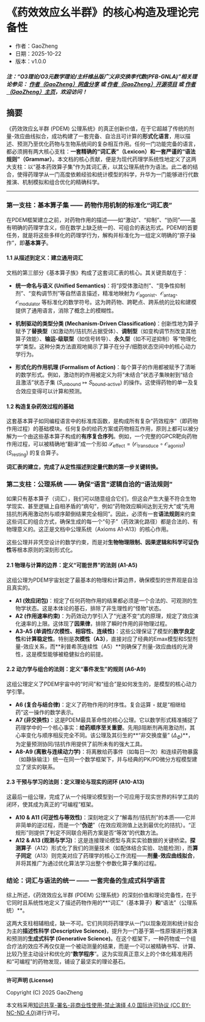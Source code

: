 # 《药效效应幺半群》的核心构造及理论完备性

- 作者：GaoZheng
- 日期：2025-10-22
- 版本：v1.0.0

#### ***注：“O3理论/O3元数学理论/主纤维丛版广义非交换李代数(PFB-GNLA)”相关理论参见： [作者（GaoZheng）网盘分享](https://drive.google.com/drive/folders/1lrgVtvhEq8cNal0Aa0AjeCNQaRA8WERu?usp=sharing) 或 [作者（GaoZheng）开源项目](https://github.com/CTaiDeng/open_meta_mathematical_theory) 或 [作者（GaoZheng）主页](https://mymetamathematics.blogspot.com)，欢迎访问！***

## 摘要
《药效效应幺半群 (PDEM) 公理系统》的真正创新价值，在于它超越了传统的剂量-效应曲线拟合，成功构建了一套完备、自洽且可计算的**形式化语言**，用以描述、预测乃至优化药物与生物系统间的复杂相互作用。任何一门功能完备的语言，都必须拥有两大核心支柱：**一套精确的“词汇表”（Lexicon）**和**一套严谨的“语法规则”（Grammar）**。本文档的核心贡献，便是为现代药理学系统性地定义了这两大支柱：以“基本药效算子集”作为其词汇表，以其公理系统作为语法。此二者的结合，使得药理学从一门高度依赖经验和统计模型的科学，升华为一门能够进行代数推演、机制模拟和组合优化的精确科学。

---

### 第一支柱：基本算子集 —— 药物作用机制的标准化“词汇表”

在PDEM框架建立之前，对药物作用的描述——如“激动”、“抑制”、“协同”——虽有明确的药理学含义，但在数学上缺乏统一的、可组合的表达形式。PDEM的首要任务，就是将这些多样化的药理学行为，解构并标准化为一组定义明确的“原子操作”，即**基本算子**。

#### **1.1 从描述到定义：建立通用词汇**

文档的第三部分《基本算子族》构成了这套词汇表的核心。其关键贡献在于：

*   **统一命名与语义 (Unified Semantics)**：将“β受体激动剂”、“竞争性抑制剂”、“变构调节剂”等自然语言描述，精准地映射为 $\mathcal O_{\text{agonist}}$、$\mathcal O_{\text{antag}}$、$\mathcal O_{\text{modulator}}$ 等标准化的数学符号。这为跨药物、跨靶点、跨系统的比较和建模提供了通用语言，消除了概念上的模糊性。

*   **机制驱动的类型分类 (Mechanism-Driven Classification)**：创新性地为算子赋予了**替换型**（如激动剂/拮抗剂占据受体）、**调制型**（如变构调节剂改变其他算子效能）、**输运-级联型**（如信号转导）、**永久型**（如不可逆抑制）等“物理化学”类型。这种分类方法直观地揭示了算子在分子/细胞状态空间中的核心动力学行为。

*   **形式化的作用机理 (Formalism of Action)**：每个算子的作用都被赋予了清晰的数学形式。例如，激动剂的作用被定义为将“未结合”状态子集映射到“结合且激活”状态子集 $(S_{\text{unbound}} \mapsto S_{\text{bound-active}})$ 的操作。这使得药物的单一及复合效应变得可以计算和预测。

#### **1.2 构造复杂药效过程的基础**

这套基本算子如同编程语言中的标准库函数，是构成所有复杂“药效程序”（即药物作用过程）的基础模块。任何复杂的给药方案或药物相互作用，原则上都可以被分解为一个由这些基本算子构成的**有序复合序列**。例如，一个完整的GPCR靶向药物作用过程，可以被精确地“翻译”成一个形如 $\mathcal S_{\text{effect}} = (\mathcal O_{\text{transduce}} \circ \mathcal O_{\text{agonist}})(S_{\text{resting}})$ 的复合算子。

**词汇表的建立，完成了从定性描述到定量代数的第一步关键转换。**

### 第二支柱：公理系统 —— 确保“语言”逻辑自洽的“语法规则”

如果只有基本算子（词汇），我们可以随意组合它们，但这会产生大量不符合生物学现实、甚至逻辑上自相矛盾的“病句”，例如“药物效应瞬间达到无穷大”或“先用拮抗剂再用激动剂与顺序颠倒结果完全相同”。因此，必须有一套**语法规则**来约束这些词汇的组合方式，确保生成的每一个“句子”（药效演化路径）都是合法的、有物理意义的。这正是文档中公理系统（Axioms A1-A13）的核心作用。

这些公理并非凭空设计的数学约束，而是对**生物物理限制、因果逻辑和科学可证伪性**等根本原则的深刻形式化。

#### **2.1 物理与计算的边界：定义“可能世界”的法则 (A1-A5)**

这组公理为PDEM宇宙划定了最基本的物理和计算边界，确保模型的世界观是自洽且真实的。

*   **A1 (效应闭包)**：规定了任何药物作用的结果都必须是一个合法的、可观测的生物学状态。这是本体论的基石，排除了非生理性的“怪物”状态。
*   **A2 (作用速率约束)**：为药效动力学引入了“光速不变”式的原理，规定了效应演化速率的上限。这体现了**因果律**，排除了瞬时作用的非物理过程。
*   **A3-A5 (单调性/次模性、相容性、连续性)**：这些公理保证了模型的**数学良定性**和**计算稳定性**。特别是**次模性（A3）**，直接对应了经典的Emax模型和S型剂量-效应关系，而**利普希茨连续性（A5）**则确保了剂量-效应曲线的光滑性，这是模型能够被稳健拟合的前提。

#### **2.2 动力学与组合的法则：定义“事件发生”的规则 (A6-A9)**

这组公理定义了PDEM宇宙中的“时间”和“组合”是如何发生的，是模型的核心动力学引擎。

*   **A6 (复合与结合律)**：定义了药物作用的时序性。复合运算 `∘` 就是“相继给药”这一操作的数学表示。
*   **A7 (非交换性)**：这是PDEM最具革命性的核心公理。它以数学形式精准捕捉了药理学中的一个核心事实：**给药顺序至关重要**。先用β阻断剂再用激动剂，其心率变化与顺序相反完全不同。该公理及其衍生的**“非交换度量” $(\Delta_{\Phi})$**，为定量预测协同/拮抗作用提供了前所未有的强大工具。
*   **A8-A9 (离散与连续动力学)**：将离散给药事件（如每日一次）和连续药物暴露（如静脉输注）统一在同一个数学框架下，并与经典的PK/PD微分方程模型建立了坚实的联系。

#### **2.3 干预与学习的法则：定义理论与现实的闭环 (A10-A13)**

这最后一组公理，完成了从一个纯理论模型到一个可应用于现实世界的科学工具的闭环，使其成为真正的“可编程”框架。

*   **A10 & A11 (可逆性与等效性)**：深刻地定义了“解毒剂/拮抗剂”的本质——它并非简单的逆过程，而是一个“**伪逆**”（在效应观测值上达到最优化的拮抗）。“正规形”则提供了判定不同联合用药方案是否“等效”的代数方法。
*   **A12 & A13 (观测与学习)**：这是连接理论模型与真实实验数据的关键桥梁。**探测算子**（A12）形式化了我们的测量技术（如配体结合实验、功能检测），而**算子同定**（A13）则完美对应了药理学的核心工作流程——**剂量-效应曲线拟合**，并将其推广为通过优化算法学习出整个参数化算子集的过程。

### 结论：词汇与语法的统一 —— 一套完备的生成式科学语言

综上所述，《药效效应幺半群 (PDEM) 公理系统》的深刻价值和理论完备性，在于它同时且系统性地定义了描述药物作用的**“词汇”（基本算子）**和**“语法”（公理系统）**。

这两大支柱相辅相成，缺一不可。它们共同将药理学从一门以现象观测和统计拟合为主的**描述性科学 (Descriptive Science)**，提升为一门基于第一性原理进行推演和预测的**生成式科学 (Generative Science)**。在这个框架下，一种药物或一个组合疗法的效应不再仅仅是一个被动测量的结果，而是一个可以被精确书写、计算、比较乃至主动设计和优化的“**数学程序**”。这为实现真正意义上的个体化精准用药和“可编程”的药物发现，铺设了最坚实的理论基石。

---

**许可声明 (License)**

Copyright (C) 2025 GaoZheng

本文档采用[知识共享-署名-非商业性使用-禁止演绎 4.0 国际许可协议 (CC BY-NC-ND 4.0)](https://creativecommons.org/licenses/by-nc-nd/4.0/deed.zh-Hans)进行许可。
